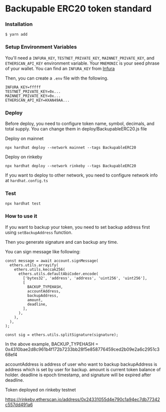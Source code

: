 # Backupable ERC20 token standard

### Installation

```console
$ yarn add
```

### Setup Environment Variables

You'll need a `INFURA_KEY`, `TESTNET_PRIVATE_KEY`, `MAINNET_PRIVATE_KEY`, and `ETHERSCAN_API_KEY` environment variable. Your `MNEMONIC` is your seed phrase of your wallet. You can find an `INFURA_KEY` from [Infura](https://infura.io/)

Then, you can create a `.env` file with the following.

```console
INFURA_KEY=fffff
TESTNET_PRIVATE_KEY=0x...
MAINNET_PRIVATE_KEY=0x...
ETHERSCAN_API_KEY=HXAN49AA...
```

### Deploy

Before deploy, you need to configure token name, symbol, decimals, and total supply.
You can change them in deploy/BackupableERC20.js file

Deploy on mainnet

```console
npx hardhat deploy --network mainnet --tags BackupableERC20
```

Deploy on rinkeby

```console
npx hardhat deploy --network rinkeby --tags BackupableERC20
```

If you want to deploy to other network, you need to configure network info at `hardhat.config.ts`

### Test

```console
npx hardhat test
```

### How to use it

If you want to backup your token, you need to set backup address first using `setBackupAddress` function.

Then you generate signature and can backup any time.

You can sign message like following:

```
const message = await account.signMessage(
  ethers.utils.arrayify(
    ethers.utils.keccak256(
      ethers.utils.defaultAbiCoder.encode(
        ['bytes32', 'address', 'address', 'uint256', 'uint256'],
        [
          BACKUP_TYPEHASH,
          accountAddress,
          backupAddress,
          amount,
          deadline,
        ],
      ),
    ),
  ),
);

const sig = ethers.utils.splitSignature(signature);
```

In the above example,
BACKUP_TYPEHASH = 0x4310bae2d8c961b4f172b7233bb28f5e858776459ced2b09e2a6c2951c368ef4

accountAddress is address of user who want to backup
backupAddress is address which is set by user for backup.
amount is current token balance of holder.
deadline is epoch timestamp, and signature will be expired after deadline.

Token deployed on rinkeby testnet

https://rinkeby.etherscan.io/address/0x24331055d4e790c1a94ec7db77342c557dd491a6
